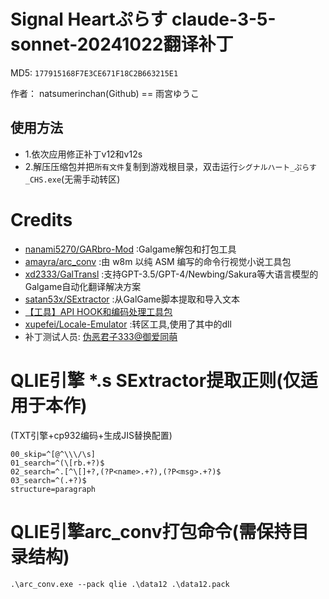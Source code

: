 # Signal Heartぷらす claude-3-5-sonnet-20241022翻译补丁 

MD5: `177915168F7E3CE671F18C2B663215E1`

作者： natsumerinchan(Github) == 雨宮ゆうこ

## 使用方法
- 1.依次应用修正补丁v12和v12s
- 2.解压压缩包并把`所有文件`复制到游戏根目录，双击运行`シグナルハート_ぷらす_CHS.exe`(无需手动转区)

# Credits

- [nanami5270/GARbro-Mod](https://github.com/nanami5270/GARbro-Mod.git) :Galgame解包和打包工具
- [amayra/arc_conv](https://github.com/amayra/arc_conv.git) :由 w8m 以纯 ASM 编写的命令行视觉小说工具包
- [xd2333/GalTransl](https://github.com/xd2333/GalTransl.git) :支持GPT-3.5/GPT-4/Newbing/Sakura等大语言模型的Galgame自动化翻译解决方案
- [satan53x/SExtractor](https://github.com/satan53x/SExtractor.git) :从GalGame脚本提取和导入文本
- [【工具】API HOOK和编码处理工具包](https://www.ai2.moe/topic/29225-【工具】api-hook和编码处理工具包)
- [xupefei/Locale-Emulator](https://github.com/xupefei/Locale-Emulator.git) :转区工具,使用了其中的dll
- 补丁测试人员: [伪恶君子333@御爱同萌](https://www.ai2.moe/profile/9569-伪恶君子333/)

# QLIE引擎 *.s SExtractor提取正则(仅适用于本作)
(TXT引擎+cp932编码+生成JIS替换配置)
```
00_skip=^[@^\\\/\s]
01_search=^(\[rb.+?)$
02_search=^.[^\[]+?,(?P<name>.+?),(?P<msg>.+?)$
03_search=^(.+?)$
structure=paragraph
```

# QLIE引擎arc_conv打包命令(需保持目录结构)
```
.\arc_conv.exe --pack qlie .\data12 .\data12.pack
```
